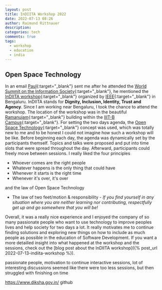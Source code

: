 ```yaml
---
layout: post
title: InDIITA Workshop 2022
date: 2022-07-13 08:26
author: Raimund Rittnauer
description: 
categories: tech
comments: true
tags:
  - workshop
  - education
  - india
---
```


## Open Space Technology

In an email [Paul](https://www.ict4d.at/about/){:target="_blank"} sent me after he attended the [World Summit on the Information Society](https://www.ict4d.at/2022/06/19/ict4d-at-at-the-world-summit-on-the-information-society-forum-2022-discussing-desc-and-acting-as-a-hltf/){:target="_blank"}, he mentioned the [InDIITA workshop](https://engagestandards.ieee.org/InDIITA2022.html){:target="_blank"} organized by [IEEE](https://www.ieee.org/about/ieee-india.html/){:target="_blank"} in Bengaluru. InDIITA stands for __Dignity, Inclusion, Identity, Trust and Agency__. Since I am working near Bengaluru, I took the chance to attend the workshop. The location of the workshop was in the beautiful [Ramanujam](https://en.wikipedia.org/wiki/Srinivasa_Ramanujan){:target="_blank"} building within the [IIIT-B Campus](https://www.iiitb.ac.in/){:target="_blank"}. For setting the two days agenda, the [Open Space Technology](https://en.wikipedia.org/wiki/Open_Space_Technology){:target="_blank"} concept was used, which was totally new to me and to be honest I could not imagine how such a workshop will be like. Before beginning each day, the agenda was dynamically set by the participants themself. Topics and talks were proposed and put into time slots that were spread throughout the day. Afterward, participants could freely move between sessions. I really liked the four principles

- Whoever comes are the right people
- Whatever happens is the only thing that could have
- Whenever it starts is the right time
- Whenever it's over, it's over

and the law of Open Space Technology

- The law of two feet/motion & responsibility - _If you find yourself in any situation where you are neither learning nor contributing, respectfully get up and go somewhere that you will be!_



Overall, it was a really nice experience and I enjoyed the company of so many passionate people who want to use technology to improve peoples lives and help society for two days a lot. It really motivates me to continue finding solutions and exploring new things on how to include as much people as possible in the education of Software Development. If you want a more detailled insight into what happened at the workshop and the sessions, check out the [blog post about the InDIITA workshop]({% post_url 2022-07-13-indiita-workshop %}).


passionate people, motivation to continue
interactive sessions, lot of interesting discussions
seemed like there were too less sessions, but then struggled with finishing on time

https://www.diksha.gov.in/
github